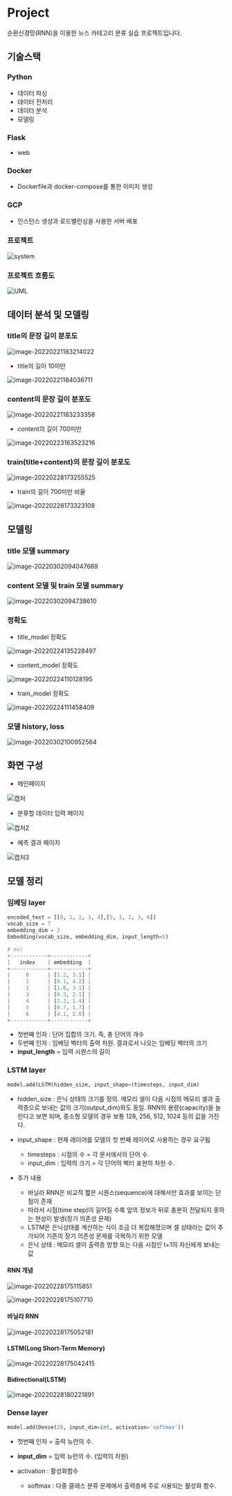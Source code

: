 

# Project

순환신경망(RNN)을 이용한 뉴스 카테고리 분류 실습 프로젝트입니다.



## 기술스택

### Python

- 데이터 파싱
- 데이터 전처리
- 데이터 분석
- 모델링

### Flask

- web

### Docker

- Dockerfile과 docker-compose를 통한 이미지 생성

### GCP

- 인스턴스 생성과 로드밸런싱을 사용한 서버 배포



### 프로젝트

![system](README.assets/system.PNG)



### 프로젝트 흐름도

![UML](README.assets/UML.PNG)





## 데이터 분석 및 모델링

### title의 문장 길이 분포도

![image-20220221183214022](README.assets/image-20220221183214022.png)

- title의 길이 10미만

![image-20220221184036711](README.assets/image-20220221184036711.png)



### content의 문장 길이 분포도

![image-20220221183233358](README.assets/image-20220221183233358.png)

- content의 길이 700미만

![image-20220223163523216](README.assets/image-20220223163523216.png)



### train(title+content)의 문장 길이 분포도

![image-20220228173255525](README.assets/image-20220228173255525.png)

- train의 길이 700미만  비율

![image-20220228173323108](README.assets/image-20220228173323108.png)





## 모델링

### title 모델 summary

![image-20220302094047669](README.assets/image-20220302094047669.png)

### content 모델 및 train 모델 summary

![image-20220302094738610](README.assets/image-20220302094738610.png)





### 정확도

- title_model 정확도

![image-20220224135228497](README.assets/image-20220224135228497.png)

- content_model 정확도

![image-20220224110128195](README.assets/image-20220224110128195.png)

- train_model 정확도

![image-20220224111458409](README.assets/image-20220224111458409.png)





### 모델 history, loss

![image-20220302100952564](README.assets/image-20220302100952564.png)



## 화면 구성

- 메인페이지

![캡처](README.assets/캡처.png)

- 분류할 데이터 입력 페이지

![캡처2](README.assets/캡처2.png)

- 예측 결과 페이지

![캡처3](README.assets/캡처3.png)



## 모델 정리

### 임베딩 layer

```python
encoded_text = [[0, 1, 2, 3, 4],[5, 1, 2, 3, 6]]
vocab_size = 7
embedding_dim = 2
Embedding(vocab_size, embedding_dim, input_length=5)

# ex)
+------------+------------+
|   index    | embedding  |
+------------+------------+
|     0      | [1.2, 3.1] |
|     1      | [0.1, 4.2] |
|     2      | [1.0, 3.1] |
|     3      | [0.3, 2.1] |
|     4      | [2.2, 1.4] |
|     5      | [0.7, 1.7] |
|     6      | [4.1, 2.0] |
+------------+------------+
```

- 첫번째 인자 : 단어 집합의 크기. 즉, 총 단어의 개수
- 두번째 인자 : 임베딩 벡터의 출력 차원. 결과로서 나오는 임베딩 벡터의 크기
- **input_length** = 입력 시퀀스의 길이



### LSTM layer

```python
model.add(LSTM(hidden_size, input_shape=(timesteps, input_dim)
```

- hidden_size : 은닉 상태의 크기를 정의. 메모리 셀이 다음 시점의 메모리 셀과 출력층으로 보내는 값의 크기(output_dim)와도 동일. RNN의 용량(capacity)을 늘린다고 보면 되며, 중소형 모델의 경우 보통 128, 256, 512, 1024 등의 값을 가진다.
- input_shape : 현재 레이어를 모델의 첫 번째 레이어로 사용하는 경우 요구됨
  - timesteps : 시점의 수 = 각 문서에서의 단어 수.
  - input_dim : 입력의 크기 = 각 단어의 벡터 표현의 차원 수.

- 추가 내용
  - 바닐라 RNN은 비교적 짧은 시퀀스(sequence)에 대해서만 효과를 보이는 단점이 존재
  - 따라서 시점(time step)이 길어질 수록 앞의 정보가 뒤로 충분히 전달되지 못하는 현상이 발생(장기 의존성 문제)
  - LSTM은 은닉상태를 계산하는 식이 조금 더 복잡해졌으며 셀 상태라는 값이 추가되어 기존의 장기 의존성 문제를 극복하기 위한 모델
  - 은닉 상태 : 메모리 셀이 출력층 방향 또는 다음 시점인 t+1의 자신에게 보내는 값

#### RNN 개념

![image-20220228175115851](README.assets/image-20220228175115851.png)

![image-20220228175107710](README.assets/image-20220228175107710.png)

#### 바닐라 RNN

![image-20220228175052181](README.assets/image-20220228175052181.png)

#### LSTM(Long Short-Term Memory)

![image-20220228175042415](README.assets/image-20220228175042415.png)

#### Bidirectional(LSTM)

![image-20220228180221891](README.assets/image-20220228180221891.png)



### Dense layer

```python
model.add(Dense(28, input_dim=int, activation='softmax'))
```

- 첫번째 인자 = 출력 뉴런의 수.
- **input_dim** = 입력 뉴런의 수. (입력의 차원)

- activation : 활성화함수
  - softmax : 다중 클래스 분류 문제에서 출력층에 주로 사용되는 활성화 함수.

